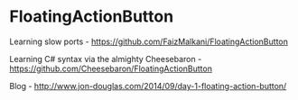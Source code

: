 FloatingActionButton
====================
Learning slow ports - https://github.com/FaizMalkani/FloatingActionButton

Learning C# syntax via the almighty Cheesebaron - https://github.com/Cheesebaron/FloatingActionButton

Blog - http://www.jon-douglas.com/2014/09/day-1-floating-action-button/
